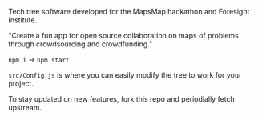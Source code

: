 Tech tree software developed for the MapsMap hackathon and Foresight Institute.

"Create a fun app for open source collaboration on maps of problems through crowdsourcing and crowdfunding."

`npm i` -> `npm start`

`src/Config.js` is where you can easily modify the tree to work for your project.

To stay updated on new features, fork this repo and periodially fetch upstream.
